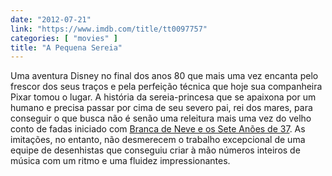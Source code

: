 ```yaml
---
date: "2012-07-21"
link: "https://www.imdb.com/title/tt0097757"
categories: [ "movies" ]
title: "A Pequena Sereia"
---
```

Uma aventura Disney no final dos anos 80 que mais uma vez encanta pelo frescor dos seus traços e pela perfeição técnica que hoje sua companheira Pixar tomou o lugar. A história da sereia-princesa que se apaixona por um humano e precisa passar por cima de seu severo pai, rei dos mares, para conseguir o que busca não é senão uma releitura mais uma vez do velho conto de fadas iniciado com [Branca de Neve e os Sete Anões de 37]. As imitações, no entanto, não desmerecem o trabalho excepcional de uma equipe de desenhistas que conseguiu criar à mão números inteiros de música com um ritmo e uma fluidez impressionantes.

[Branca de Neve e os Sete Anões de 37]: /branca-de-neve-e-os-sete-anoes
